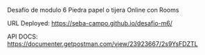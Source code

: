 Desafío de modulo 6
Piedra papel o tijera Online con Rooms

URL Deployed: https://seba-campo.github.io/desafio-m6/

API DOCS: https://documenter.getpostman.com/view/23923667/2s9YsFDZTL
